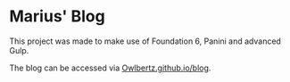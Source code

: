# Marius' Blog
This project was made to make use of Foundation 6, Panini and advanced Gulp.

The blog can be accessed via [Owlbertz.github.io/blog](https://Owlbertz.github.io/blog).